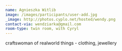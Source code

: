 ```yaml
---
name: Agnieszka Witlib
image: /images/participants/user-add.jpg
_image: http://photos.cyplo.net/hosted/wendy.png
contact-via: wendziarka@gmail.com
room-type: twin room, with Cyryl
---
```


craftswoman of realworld things - clothing, jewellery

